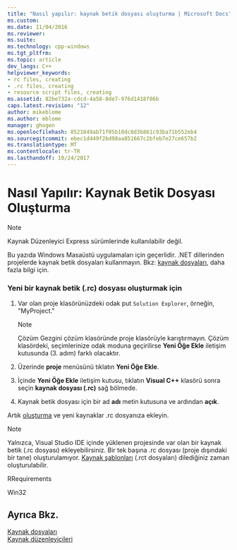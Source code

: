 ```yaml
---
title: "Nasıl yapılır: kaynak betik dosyası oluşturma | Microsoft Docs"
ms.custom: 
ms.date: 11/04/2016
ms.reviewer: 
ms.suite: 
ms.technology: cpp-windows
ms.tgt_pltfrm: 
ms.topic: article
dev_langs: C++
helpviewer_keywords:
- rc files, creating
- .rc files, creating
- resource script files, creating
ms.assetid: 82be732a-cdcd-4a58-8de7-976d1418f86b
caps.latest.revision: "12"
author: mikeblome
ms.author: mblome
manager: ghogen
ms.openlocfilehash: 8521849ab71f05b10dc8d3b861c93ba71b552eb4
ms.sourcegitcommit: ebec1d449f2bd98aa851667c2bfeb7e27ce657b2
ms.translationtype: MT
ms.contentlocale: tr-TR
ms.lasthandoff: 10/24/2017
---
```

# <a name="how-to-create-a-resource-script-file"></a>Nasıl Yapılır: Kaynak Betik Dosyası Oluşturma
> [!NOTE]
>  Kaynak Düzenleyici Express sürümlerinde kullanılabilir değil.  
>   
>  Bu yazıda Windows Masaüstü uygulamaları için geçerlidir. .NET dillerinden projelerde kaynak betik dosyaları kullanmayın. Bkz: [kaynak dosyaları](../windows/resource-files-visual-studio.md), daha fazla bilgi için.  
  
### <a name="to-create-a-new-resource-script-rc-file"></a>Yeni bir kaynak betik (.rc) dosyası oluşturmak için  
  
1.  Var olan proje klasörünüzdeki odak put `Solution Explorer`, örneğin, "MyProject."  
  
    > [!NOTE]
    >  Çözüm Gezgini çözüm klasöründe proje klasörüyle karıştırmayın. Çözüm klasördeki, seçimlerinize odak moduna geçirilirse **Yeni Öğe Ekle** iletişim kutusunda (3. adım) farklı olacaktır.  
  
2.  Üzerinde **proje** menüsünü tıklatın **Yeni Öğe Ekle**.  
  
3.  İçinde **Yeni Öğe Ekle** iletişim kutusu, tıklatın **Visual C++** klasörü sonra seçin **kaynak dosyası (.rc)** sağ bölmede.  
  
4.  Kaynak betik dosyası için bir ad **adı** metin kutusuna ve ardından **açık**.  
  
 Artık [oluşturma](../windows/how-to-create-a-resource.md) ve yeni kaynaklar .rc dosyanıza ekleyin.  
  
> [!NOTE]
>  Yalnızca, Visual Studio IDE içinde yüklenen projesinde var olan bir kaynak betik (.rc dosyası) ekleyebilirsiniz. Bir tek başına .rc dosyası (proje dışındaki bir tane) oluşturulamıyor. [Kaynak şablonları](../windows/how-to-use-resource-templates.md) (.rct dosyaları) dilediğiniz zaman oluşturulabilir.  
  
 RRequirements  
  
 Win32  
  
## <a name="see-also"></a>Ayrıca Bkz.  
 [Kaynak dosyaları](../windows/resource-files-visual-studio.md)   
 [Kaynak düzenleyicileri](../windows/resource-editors.md)